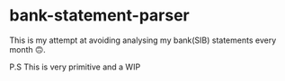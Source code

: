 # bank-statement-parser
This is my attempt at avoiding analysing my bank(SIB) statements every month 🙃.

P.S This is very primitive and a WIP
